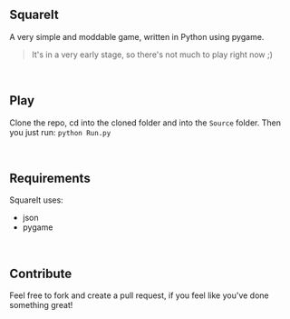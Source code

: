 ## SquareIt

A very simple and moddable game, written in Python using pygame.

> It's in a very early stage, so there's not much to play right now ;)

<br>

## Play

Clone the repo, cd into the cloned folder and into the `Source` folder.
Then you just run:
`python Run.py`

<br>

## Requirements

SquareIt uses:
- json
- pygame

<br>

## Contribute

Feel free to fork and create a pull request, if you feel like you've done something great!
